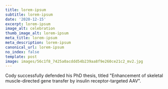 ```yaml
---
title: lorem-ipsum
subtitle: lorem-ipsum
date: '2020-12-15'
excerpt: lorem-ipsum
image_alt: celebration
thumb_image_alt: lorem-ipsum
meta_title: lorem-ipsum
meta_description: lorem-ipsum
canonical_url: lorem-ipsum
no_index: false
template: post
image: images/56c1f8_7425a0acddd54b239aa8f9e260ce21c2_mv2.jpg
---
```

Cody successfully defended his PhD thesis, titled "Enhancement of skeletal muscle-directed gene transfer by insulin receptor-targeted AAV".